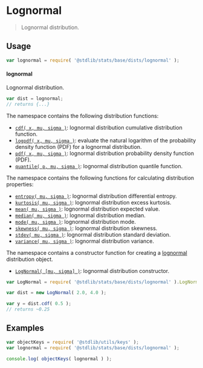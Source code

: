 <!--

@license Apache-2.0

Copyright (c) 2018 The Stdlib Authors.

Licensed under the Apache License, Version 2.0 (the "License");
you may not use this file except in compliance with the License.
You may obtain a copy of the License at

   http://www.apache.org/licenses/LICENSE-2.0

Unless required by applicable law or agreed to in writing, software
distributed under the License is distributed on an "AS IS" BASIS,
WITHOUT WARRANTIES OR CONDITIONS OF ANY KIND, either express or implied.
See the License for the specific language governing permissions and
limitations under the License.

-->

# Lognormal

> Lognormal distribution.

<section class="usage">

## Usage

```javascript
var lognormal = require( '@stdlib/stats/base/dists/lognormal' );
```

#### lognormal

Lognormal distribution.

```javascript
var dist = lognormal;
// returns {...}
```

The namespace contains the following distribution functions:

<!-- <toc pattern="*+(cdf|pdf|mgf|quantile)*"> -->

<div class="namespace-toc">

-   <span class="signature">[`cdf( x, mu, sigma )`][@stdlib/stats/base/dists/lognormal/cdf]</span><span class="delimiter">: </span><span class="description">lognormal distribution cumulative distribution function.</span>
-   <span class="signature">[`logpdf( x, mu, sigma )`][@stdlib/stats/base/dists/lognormal/logpdf]</span><span class="delimiter">: </span><span class="description">evaluate the natural logarithm of the probability density function (PDF) for a lognormal distribution.</span>
-   <span class="signature">[`pdf( x, mu, sigma )`][@stdlib/stats/base/dists/lognormal/pdf]</span><span class="delimiter">: </span><span class="description">lognormal distribution probability density function (PDF).</span>
-   <span class="signature">[`quantile( p, mu, sigma )`][@stdlib/stats/base/dists/lognormal/quantile]</span><span class="delimiter">: </span><span class="description">lognormal distribution quantile function.</span>

</div>

<!-- </toc> -->

The namespace contains the following functions for calculating distribution properties:

<!-- <toc pattern="*+(entropy|kurtosis|mean|median|mode|skewness|stdev|variance)*"> -->

<div class="namespace-toc">

-   <span class="signature">[`entropy( mu, sigma )`][@stdlib/stats/base/dists/lognormal/entropy]</span><span class="delimiter">: </span><span class="description">lognormal distribution differential entropy.</span>
-   <span class="signature">[`kurtosis( mu, sigma )`][@stdlib/stats/base/dists/lognormal/kurtosis]</span><span class="delimiter">: </span><span class="description">lognormal distribution excess kurtosis.</span>
-   <span class="signature">[`mean( mu, sigma )`][@stdlib/stats/base/dists/lognormal/mean]</span><span class="delimiter">: </span><span class="description">lognormal distribution expected value.</span>
-   <span class="signature">[`median( mu, sigma )`][@stdlib/stats/base/dists/lognormal/median]</span><span class="delimiter">: </span><span class="description">lognormal distribution median.</span>
-   <span class="signature">[`mode( mu, sigma )`][@stdlib/stats/base/dists/lognormal/mode]</span><span class="delimiter">: </span><span class="description">lognormal distribution mode.</span>
-   <span class="signature">[`skewness( mu, sigma )`][@stdlib/stats/base/dists/lognormal/skewness]</span><span class="delimiter">: </span><span class="description">lognormal distribution skewness.</span>
-   <span class="signature">[`stdev( mu, sigma )`][@stdlib/stats/base/dists/lognormal/stdev]</span><span class="delimiter">: </span><span class="description">lognormal distribution standard deviation.</span>
-   <span class="signature">[`variance( mu, sigma )`][@stdlib/stats/base/dists/lognormal/variance]</span><span class="delimiter">: </span><span class="description">lognormal distribution variance.</span>

</div>

<!-- </toc> -->

The namespace contains a constructor function for creating a [lognormal][lognormal-distribution] distribution object.

<!-- <toc pattern="*ctor*"> -->

<div class="namespace-toc">

-   <span class="signature">[`LogNormal( [mu, sigma] )`][@stdlib/stats/base/dists/lognormal/ctor]</span><span class="delimiter">: </span><span class="description">lognormal distribution constructor.</span>

</div>

<!-- </toc> -->

```javascript
var LogNormal = require( '@stdlib/stats/base/dists/lognormal' ).LogNormal;

var dist = new LogNormal( 2.0, 4.0 );

var y = dist.cdf( 0.5 );
// returns ~0.25
```

</section>

<!-- /.usage -->

<section class="examples">

## Examples

<!-- TODO: better examples -->

<!-- eslint no-undef: "error" -->

```javascript
var objectKeys = require( '@stdlib/utils/keys' );
var lognormal = require( '@stdlib/stats/base/dists/lognormal' );

console.log( objectKeys( lognormal ) );
```

</section>

<!-- /.examples -->

<section class="links">

[lognormal-distribution]: https://en.wikipedia.org/wiki/Log-normal_distribution

<!-- <toc-links> -->

[@stdlib/stats/base/dists/lognormal/ctor]: https://www.npmjs.com/package/@stdlib/stats/tree/main/base/dists/lognormal/ctor

[@stdlib/stats/base/dists/lognormal/entropy]: https://www.npmjs.com/package/@stdlib/stats/tree/main/base/dists/lognormal/entropy

[@stdlib/stats/base/dists/lognormal/kurtosis]: https://www.npmjs.com/package/@stdlib/stats/tree/main/base/dists/lognormal/kurtosis

[@stdlib/stats/base/dists/lognormal/mean]: https://www.npmjs.com/package/@stdlib/stats/tree/main/base/dists/lognormal/mean

[@stdlib/stats/base/dists/lognormal/median]: https://www.npmjs.com/package/@stdlib/stats/tree/main/base/dists/lognormal/median

[@stdlib/stats/base/dists/lognormal/mode]: https://www.npmjs.com/package/@stdlib/stats/tree/main/base/dists/lognormal/mode

[@stdlib/stats/base/dists/lognormal/skewness]: https://www.npmjs.com/package/@stdlib/stats/tree/main/base/dists/lognormal/skewness

[@stdlib/stats/base/dists/lognormal/stdev]: https://www.npmjs.com/package/@stdlib/stats/tree/main/base/dists/lognormal/stdev

[@stdlib/stats/base/dists/lognormal/variance]: https://www.npmjs.com/package/@stdlib/stats/tree/main/base/dists/lognormal/variance

[@stdlib/stats/base/dists/lognormal/cdf]: https://www.npmjs.com/package/@stdlib/stats/tree/main/base/dists/lognormal/cdf

[@stdlib/stats/base/dists/lognormal/logpdf]: https://www.npmjs.com/package/@stdlib/stats/tree/main/base/dists/lognormal/logpdf

[@stdlib/stats/base/dists/lognormal/pdf]: https://www.npmjs.com/package/@stdlib/stats/tree/main/base/dists/lognormal/pdf

[@stdlib/stats/base/dists/lognormal/quantile]: https://www.npmjs.com/package/@stdlib/stats/tree/main/base/dists/lognormal/quantile

<!-- </toc-links> -->

</section>

<!-- /.links -->
